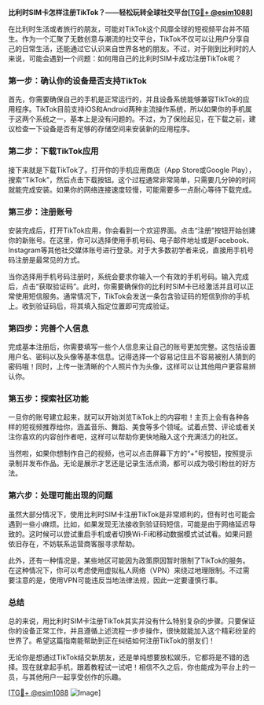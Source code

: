 **比利时SIM卡怎样注册TikTok？——轻松玩转全球社交平台[[TG💪+ @esim1088](https://t.me/s/esim1088)]**

在比利时生活或者旅行的朋友，可能对TikTok这个风靡全球的短视频平台并不陌生。作为一个汇聚了无数创意与潮流的社交平台，TikTok不仅可以让用户分享自己的日常生活，还能通过它认识来自世界各地的朋友。不过，对于刚到比利时的人来说，可能会遇到一个问题：如何用自己的比利时SIM卡成功注册TikTok呢？

### **第一步：确认你的设备是否支持TikTok**
首先，你需要确保自己的手机是正常运行的，并且设备系统能够兼容TikTok的应用程序。TikTok目前支持iOS和Android两种主流操作系统，所以如果你的手机属于这两个系统之一，基本上是没有问题的。不过，为了保险起见，在下载之前，建议检查一下设备是否有足够的存储空间来安装新的应用程序。

### **第二步：下载TikTok应用**
接下来就是下载TikTok了。打开你的手机应用商店（App Store或Google Play），搜索“TikTok”，然后点击下载按钮。这个过程通常非常简单，只需要几分钟的时间就能完成安装。如果你的网络连接速度较慢，可能需要多一点耐心等待下载完成。

### **第三步：注册账号**
安装完成后，打开TikTok应用，你会看到一个欢迎界面。点击“注册”按钮开始创建你的新账号。在这里，你可以选择使用手机号码、电子邮件地址或是Facebook、Instagram等其他社交媒体账号进行登录。对于大多数初学者来说，直接用手机号码注册是最常见的方式。

当你选择用手机号码注册时，系统会要求你输入一个有效的手机号码。输入完成后，点击“获取验证码”。此时，你需要确保你的比利时SIM卡已经激活并且可以正常使用短信服务。通常情况下，TikTok会发送一条包含验证码的短信到你的手机上。收到验证码后，将其填入指定位置即可完成验证。

### **第四步：完善个人信息**
完成基本注册后，你需要填写一些个人信息来让自己的账号更加完整。这包括设置用户名、密码以及头像等基本信息。记得选择一个容易记住且不容易被别人猜到的密码哦！同时，上传一张清晰的个人照片作为头像，这样可以让其他用户更容易辨认你。

### **第五步：探索社区功能**
一旦你的账号建立起来，就可以开始浏览TikTok上的内容啦！主页上会有各种各样的短视频推荐给你，涵盖音乐、舞蹈、美食等多个领域。试着点赞、评论或者关注你喜欢的内容创作者吧，这样可以帮助你更快地融入这个充满活力的社区。

当然啦，如果你想制作自己的视频，也可以点击屏幕下方的“+”号按钮，按照提示录制并发布作品。无论是展示才艺还是记录生活点滴，都可以成为吸引粉丝的好方法。

### **第六步：处理可能出现的问题**
虽然大部分情况下，使用比利时SIM卡注册TikTok是非常顺利的，但有时也可能会遇到一些小麻烦。比如，如果发现无法接收到验证码短信，可能是由于网络延迟导致的。这时候可以尝试重启手机或者切换Wi-Fi和移动数据模式试试看。如果问题依旧存在，不妨联系运营商客服寻求帮助。

此外，还有一种情况是，某些地区可能因为政策原因暂时限制了TikTok的服务。在这种情况下，你可以考虑使用虚拟私人网络（VPN）来绕过地理限制。不过需要注意的是，使用VPN可能违反当地法律法规，因此一定要谨慎行事。

### **总结**
总的来说，用比利时SIM卡注册TikTok其实并没有什么特别复杂的步骤。只要保证你的设备正常工作，并且遵循上述流程一步步操作，很快就能加入这个精彩纷呈的世界了。希望这篇指南能帮助到正在纠结如何注册TikTok的朋友们！

无论你是想通过TikTok结交新朋友，还是单纯想要放松娱乐，它都将是不错的选择。现在就拿起手机，跟着教程试一试吧！相信不久之后，你也能成为平台上的一员，与其他用户一起享受创作的乐趣。

[[TG💪+ @esim1088](https://t.me/s/esim1088) ![Image](https://i.postimg.cc/4NQfJmqS/Snipaste-2025-05-13-00-14-12.png)]